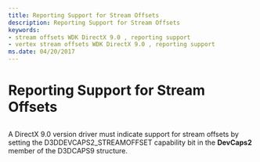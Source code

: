 ```yaml
---
title: Reporting Support for Stream Offsets
description: Reporting Support for Stream Offsets
keywords:
- stream offsets WDK DirectX 9.0 , reporting support
- vertex stream offsets WDK DirectX 9.0 , reporting support
ms.date: 04/20/2017
---
```


# Reporting Support for Stream Offsets


## <span id="ddk_reporting_support_for_stream_offsets_gg"></span><span id="DDK_REPORTING_SUPPORT_FOR_STREAM_OFFSETS_GG"></span>


A DirectX 9.0 version driver must indicate support for stream offsets by setting the D3DDEVCAPS2\_STREAMOFFSET capability bit in the **DevCaps2** member of the D3DCAPS9 structure.

 

 






